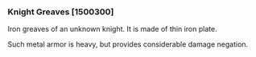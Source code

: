 ### Knight Greaves [1500300]

Iron greaves of an unknown knight. It is made of thin iron plate.

Such metal armor is heavy, but provides considerable damage negation.